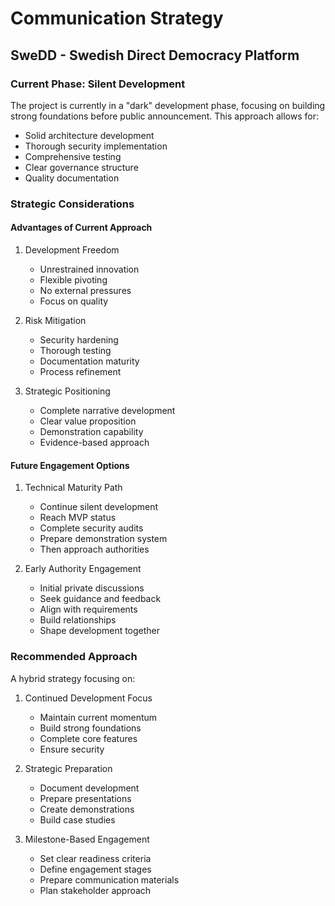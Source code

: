 # Communication Strategy
## SweDD - Swedish Direct Democracy Platform

### Current Phase: Silent Development

The project is currently in a "dark" development phase, focusing on building strong foundations before public announcement. This approach allows for:
- Solid architecture development
- Thorough security implementation
- Comprehensive testing
- Clear governance structure
- Quality documentation

### Strategic Considerations

#### Advantages of Current Approach
1. Development Freedom
   - Unrestrained innovation
   - Flexible pivoting
   - No external pressures
   - Focus on quality

2. Risk Mitigation
   - Security hardening
   - Thorough testing
   - Documentation maturity
   - Process refinement

3. Strategic Positioning
   - Complete narrative development
   - Clear value proposition
   - Demonstration capability
   - Evidence-based approach

#### Future Engagement Options

1. Technical Maturity Path
   - Continue silent development
   - Reach MVP status
   - Complete security audits
   - Prepare demonstration system
   - Then approach authorities

2. Early Authority Engagement
   - Initial private discussions
   - Seek guidance and feedback
   - Align with requirements
   - Build relationships
   - Shape development together

### Recommended Approach

A hybrid strategy focusing on:
1. Continued Development Focus
   - Maintain current momentum
   - Build strong foundations
   - Complete core features
   - Ensure security

2. Strategic Preparation
   - Document development
   - Prepare presentations
   - Create demonstrations
   - Build case studies

3. Milestone-Based Engagement
   - Set clear readiness criteria
   - Define engagement stages
   - Prepare communication materials
   - Plan stakeholder approach
